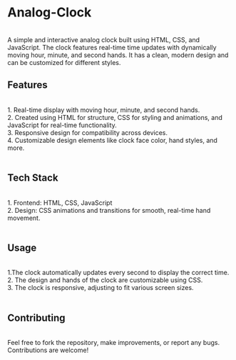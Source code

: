 # Analog-Clock
<br>
A simple and interactive analog clock built using HTML, CSS, and JavaScript. The clock features real-time time updates with dynamically moving hour, minute, and second hands. It has a clean, modern design and can be customized for different styles.

<br>
<b><h2>Features</h2></b><br>
1. Real-time display with moving hour, minute, and second hands.<br>
2. Created using HTML for structure, CSS for styling and animations, and JavaScript for real-time functionality.<br>
3. Responsive design for compatibility across devices.<br>
4. Customizable design elements like clock face color, hand styles, and more.<br>
<br>
<b><h2>Tech Stack</h2></b><br>
1. Frontend: HTML, CSS, JavaScript<br>
2. Design: CSS animations and transitions for smooth, real-time hand movement.<br>
<br>
<b><h2>Usage</h2></b><br>
1.The clock automatically updates every second to display the correct time.<br>
2. The design and hands of the clock are customizable using CSS.<br>
3. The clock is responsive, adjusting to fit various screen sizes.<br>
<br>
<b><h2>Contributing</h2></b><br>
Feel free to fork the repository, make improvements, or report any bugs. Contributions are welcome!<br>
